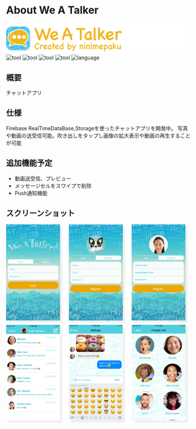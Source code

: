 # About We A Talker
![header](./header.png)
![tool](https://img.shields.io/badge/tool-xcode8-blue.svg)
![tool](https://img.shields.io/badge/tool-Sketch-yellow.svg)
![tool](https://img.shields.io/badge/tool-PhotoshopCC-blue.svg)
![tool](https://img.shields.io/badge/tool-IllustratorCC-yellow.svg)
![language](https://img.shields.io/badge/language-swift3-red.svg)
## 概要
チャットアプリ
## 仕様
Firebase RealTimeDataBase,Storageを使ったチャットアプリを開発中。
写真や動画の送受信可能。吹き出しをタップし画像の拡大表示や動画の再生することが可能
## 追加機能予定
- 動画送受信、プレビュー
- メッセージセルをスワイプで削除
- Push通知機能
## スクリーンショット
![header](./background1.jpg)
![header](./background2.jpg)


